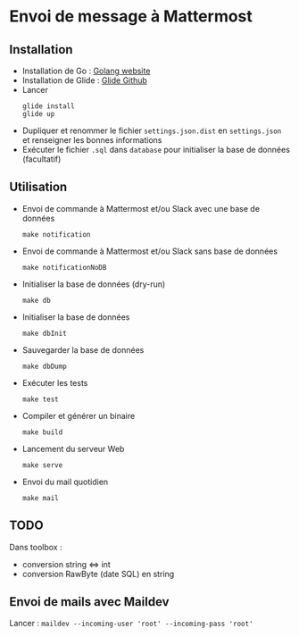 # Envoi de message à Mattermost

## Installation
- Installation de Go : [Golang website](https://golang.org/doc/install#install)
- Installation de Glide : [Glide Github](https://github.com/Masterminds/glide)
- Lancer
    ```
    glide install
    glide up
    ```
- Dupliquer et renommer le fichier `settings.json.dist` en `settings.json` et renseigner les bonnes informations
- Exécuter le fichier `.sql` dans `database` pour initialiser la base de données (facultatif)

## Utilisation
- Envoi de commande à Mattermost et/ou Slack avec une base de données
    ```
    make notification
    ```
- Envoi de commande à Mattermost et/ou Slack sans base de données
    ```
    make notificationNoDB
    ```
- Initialiser la base de données (dry-run)
    ```
    make db
    ```
- Initialiser la base de données
    ```
    make dbInit
    ```
- Sauvegarder la base de données
    ```
    make dbDump
    ```
- Exécuter les tests
    ```
    make test
    ```
- Compiler et générer un binaire
    ```
    make build
    ```
- Lancement du serveur Web
    ```
    make serve
    ```
- Envoi du mail quotidien
    ```
    make mail
    ```

## TODO
Dans toolbox :
- conversion string <=> int
- conversion RawByte (date SQL) en string

## Envoi de mails avec Maildev
Lancer : `maildev --incoming-user 'root' --incoming-pass 'root'`
